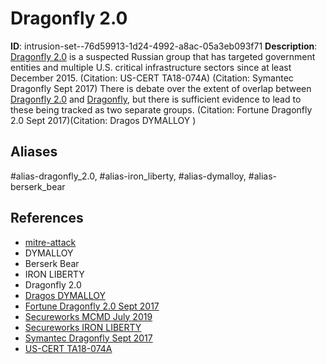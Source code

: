 # Dragonfly 2.0

**ID**: intrusion-set--76d59913-1d24-4992-a8ac-05a3eb093f71
**Description**: [Dragonfly 2.0](https://attack.mitre.org/groups/G0074) is a suspected Russian group that has targeted government entities and multiple U.S. critical infrastructure sectors since at least December 2015. (Citation: US-CERT TA18-074A) (Citation: Symantec Dragonfly Sept 2017) There is debate over the extent of overlap between [Dragonfly 2.0](https://attack.mitre.org/groups/G0074) and [Dragonfly](https://attack.mitre.org/groups/G0035), but there is sufficient evidence to lead to these being tracked as two separate groups. (Citation: Fortune Dragonfly 2.0 Sept 2017)(Citation: Dragos DYMALLOY )

## Aliases
#alias-dragonfly_2.0, #alias-iron_liberty, #alias-dymalloy, #alias-berserk_bear

## References
- [mitre-attack](https://attack.mitre.org/groups/G0074)
- DYMALLOY
- Berserk Bear
- IRON LIBERTY
- Dragonfly 2.0
- [Dragos DYMALLOY ](https://www.dragos.com/threat/dymalloy/)
- [Fortune Dragonfly 2.0 Sept 2017](http://fortune.com/2017/09/06/hack-energy-grid-symantec/)
- [Secureworks MCMD July 2019](https://www.secureworks.com/research/mcmd-malware-analysis)
- [Secureworks IRON LIBERTY](https://www.secureworks.com/research/threat-profiles/iron-liberty)
- [Symantec Dragonfly Sept 2017](https://www.symantec.com/connect/blogs/dragonfly-western-energy-sector-targeted-sophisticated-attack-group)
- [US-CERT TA18-074A](https://www.us-cert.gov/ncas/alerts/TA18-074A)
